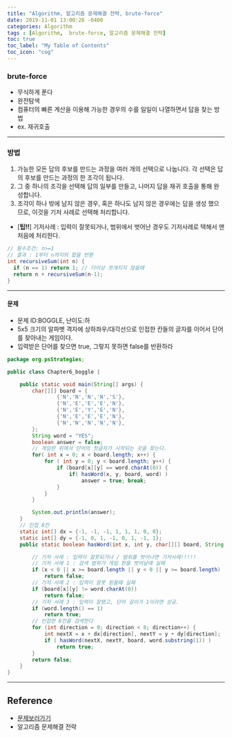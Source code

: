```yaml
---
title: "Algorithm, 알고리즘 문제해결 전략, brute-force"
date: 2019-11-01 13:00:28 -0400
categories: Algorithm
tags : [Algorithm,  brute-force, 알고리즘 문제해결 전략]
toc: true
toc_label: "My Table of Contents"
toc_icon: "cog"
---
```

### brute-force
- 무식하게 푼다
- 완전탐색
- 컴퓨터의 빠른 계산을 이용해 가능한 경우의 수를 일일이 나열하면서 답을 찾는 방법
- ex. 재귀호출
---
### 방법
1. 가능한 모든 답의 후보를 만드는 과정을 여러 개의 선택으로 나눕니다. 각 선택은 답의 후보를 만드는 과정의 한 조각이 됩니다.
2. 그 중 하나의 조각을 선택해 답의 일부를 만들고, 나머지 답을 재귀 호출을 통해 완성합니다.
3. 조각이 하나 밖에 남지 않은 경우, 혹은 하나도 남지 않은 경우에는 답을 생성 했으므로, 이것을 기저 사례로 선택해 처리합니다.
- [<b>팁!!</b>] 기저사례 : 입력이 잘못되거나, 범위에서 벗어난 경우도 기저사례로 택해서 맨 처음에 처리한다.
``` java
// 필수조건: n>=1
// 결과 : 1부터 n까지의 합을 반환
int recursiveSum(int n) {
  if (n == 1) return 1; // 더이상 쪼개지지 않을때
  return n + recursiveSum(n-1);
}
```

---
#### 문제
* 문제 ID:BOGGLE, 난이도:하
* 5x5 크기의 알파벳 격자에 상하좌우/대각선으로 인접한 칸들의 글자를 이어서 단어를 찾아내는 게임이다.
* 입력받은 단어를 찾으면 true, 그렇지 못하면 false를 반환하라

```java
package org.psStrategies;

public class Chapter6_boggle {

	public static void main(String[] args) {
		char[][] board = {
				{'N','N','N','N','S'},
				{'N','E','E','E','N'},
				{'N','E','Y','E','N'},
				{'N','E','E','E','N'},
				{'N','N','N','N','N'},
		};
		String word = "YES";
		boolean answer = false;
		// 게임판 위에서 단어의 첫글자가 시작되는 곳을 찾는다.
		for( int x = 0; x < board.length; x++) {
			for ( int y = 0; y < board.length; y++) {
				if (board[x][y] == word.charAt(0)) {
					if( hasWord(x, y, board, word) )
						answer = true; break;
				}
			}
		}

		System.out.println(answer);
	}
	// 인접 8칸
	static int[] dx = {-1, -1, -1, 1, 1, 1, 0, 0};
	static int[] dy = {-1, 0, 1, -1, 0, 1, -1, 1};
	public static boolean hasWord(int x, int y, char[][] board, String word) {

		// 기저 사례 : 입력이 잘못되거나 / 범위를 벗어나면 기저사례!!!!!
		// 기저 사례 1 : 검색 범위가 게임 판을 벗어날때 실패
		if (x < 0 || x >= board.length || y < 0 || y >= board.length)
			return false;
		// 기저 사례 2 : 입력이 잘못 됬을때 실패
		if (board[x][y] != word.charAt(0))
			return false;
		// 기저 사례 3 : 입력이 잘됐고, 단어 길이가 1이라면 성공.
		if (word.length() == 1)
			return true;
		// 인접한 8칸을 검색한다
		for (int direction = 0; direction < 8; direction++) {
			int nextX = x + dx[direction], nextY = y + dy[direction];
			if ( hasWord(nextX, nextY, board, word.substring(1)) )
				return true;
		}
		return false;
	}
}
```

---
## Reference
- [문제보러가기](https://www.welcomekakao.com/learn/courses/30/parts/12230)
- 알고리즘 문제해결 전략
